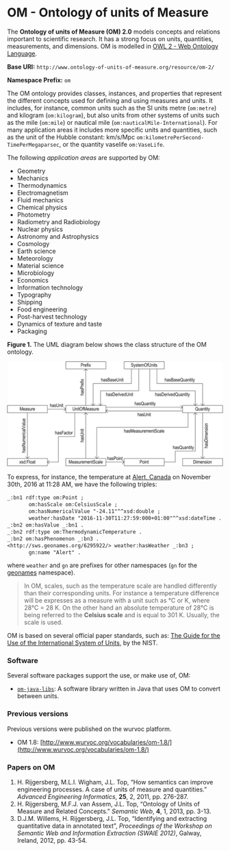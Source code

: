 # OM - Ontology of units of Measure

The **Ontology of units of Measure (OM) 2.0** models concepts and relations important to scientific research. It has a strong focus on units, quantities, measurements, and dimensions.
OM is modelled in [OWL 2 - Web Ontology Language](https://www.w3.org/TR/owl2-overview/).

**Base URI:** `http://www.ontology-of-units-of-measure.org/resource/om-2/`

**Namespace Prefix:** `om`

The OM ontology provides classes, instances, and properties that represent the different concepts used for defining and using measures and units. It includes, for instance, common units such as the SI units metre (`om:metre`) and kilogram (`om:kilogram`), but also units from other systems of units such as the mile (`om:mile`) or nautical mile (`om:nauticalMile-International`). For many application areas it includes more specific units and quantities, such as the unit of the Hubble constant: km/s/Mpc `om:kilometrePerSecond-TimePerMegaparsec`, or the quantity vaselife `om:VaseLife`.

The following *application areas* are supported by OM:

* Geometry
* Mechanics
* Thermodynamics
* Electromagnetism
* Fluid mechanics
* Chemical physics
* Photometry
* Radiometry and Radiobiology
* Nuclear physics
* Astronomy and Astrophysics
* Cosmology
* Earth science
* Meteorology
* Material science
* Microbiology
* Economics
* Information technology
* Typography
* Shipping
* Food engineering
* Post-harvest technology
* Dynamics of texture and taste
* Packaging

**Figure 1.** The UML diagram below shows the class structure of the OM ontology.

![The UML structure of the OM ontology](OM2.0-UML-diagram.png)

To express, for instance, the temperature at [Alert, Canada](https://en.wikipedia.org/wiki/Alert,_Nunavut) on November 30th, 2016 at 11:28 AM, we have the following triples:
	
	_:bn1 rdf:type om:Point ;
		   om:hasScale om:CelsiusScale ;
		   om:hasNumericalValue "-24.11"^^xsd:double ; 
		   weather:hasDate "2016-11-30T11:27:59:000+01:00"^^xsd:dateTime .
	_:bn2 om:hasValue _:bn1 .
	_:bn2 rdf:type om:ThermodynamicTemperature .
	_:bn2 om:hasPhenomenon _:bn3 .
	<http://sws.geonames.org/6295922/> weather:hasWeather _:bn3 ;
		   gn:name "Alert" .
	
where `weather` and `gn` are prefixes for other namespaces (`gn` for the [geonames](http://www.geonames.org) namespace). 

> In OM, scales, such as the temperature scale are handled differently than their corresponding units. For instance a temperature difference will be expresses as a measure with a unit such as °C or K, where 28°C = 28 K. On the other hand an absolute temperature of 28°C is being referred to the **Celsius scale** and is equal to 301 K. Usually, the scale is used.
 
OM is based on several official paper standards, such as: [The Guide for the Use of the International System of Units](http://physics.nist.gov/cuu/pdf/sp811.pdf), by the NIST. 

### Software

Several software packages support the use, or make use of, OM:

* [`om-java-libs`](https://github.com/dieudonne-willems/om-java-libs): A software library written in Java that uses OM to convert between units.


### Previous versions

Previous versions were published on the wurvoc platform.

* OM 1.8: [http://www.wurvoc.org/vocabularies/om-1.8/](http://www.wurvoc.org/vocabularies/om-1.8/)


### Papers on OM
   
1. H. Rijgersberg, M.L.I. Wigham, J.L. Top, “How semantics can improve engineering processes. A case of units of measure and quantities.” *Advanced Engineering Informatics*, **25**, 2, 2011, pp. 276-287.
2.  H. Rijgersberg, M.F.J. van Assem, J.L. Top, “Ontology of Units of Measure and Related Concepts.” *Semantic Web*, **4**, 1, 2013, pp. 3-13.
3.  D.J.M. Willems, H. Rijgersberg, J.L. Top, “Identifying and extracting quantitative data in annotated text”, *Proceedings of the Workshop on Semantic Web and Information Extraction (SWAIE 2012)*, Galway, Ireland, 2012, pp. 43-54.
